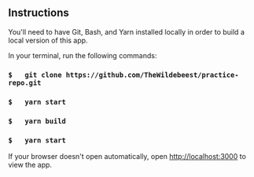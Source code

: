 

## Instructions

You'll need to have Git, Bash, and Yarn installed locally in order to build a local version of this app.

In your terminal, run the following commands:

### `$   git clone https://github.com/TheWildebeest/practice-repo.git`
### `$   yarn start`
### `$   yarn build`
### `$   yarn start`

If your browser doesn't open automatically, open [http://localhost:3000](http://localhost:3000) to view the app.